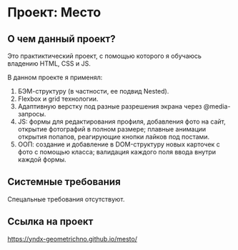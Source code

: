 # Проект: Место

## О чем данный проект?

Это практиктический проект, с помощью которого я обучаюсь владению HTML, CSS и JS.

В данном проекте я применял:
1. БЭМ-структуру (в частности, ее подвид Nested).
2. Flexbox и grid технологии.
3. Адаптивную верстку под разные разрешения экрана через @media-запросы.
4. JS: формы для редактирования профиля, добавления фото на сайт, открытие фотографий в полном размере; плавные анимации открытия попапов, реагирующие кнопки лайков под постами.
5. ООП: создание и добавление в DOM-структуру новых карточек с фото с помощью класса; валидация каждого поля ввода внутри каждой формы.

## Системные требования

Спецальные требования отсутствуют.

## Ссылка на проект

https://yndx-geometrichno.github.io/mesto/
